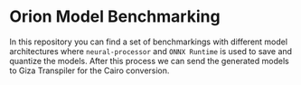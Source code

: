 # Orion Model Benchmarking

In this repository you can find a set of benchmarkings with different model architectures where `neural-processor` and `ONNX Runtime` is used to save and quantize the models. After this process we can send the generated models to Giza Transpiler for the Cairo conversion.